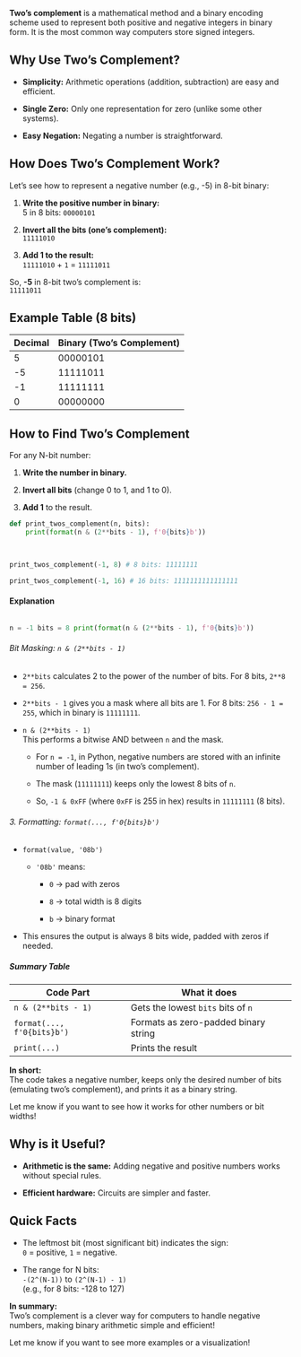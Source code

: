 **Two’s complement** is a mathematical method and a binary encoding scheme used to represent both positive and negative integers in binary form. It is the most common way computers store signed integers.

## Why Use Two’s Complement?

- **Simplicity:** Arithmetic operations (addition, subtraction) are easy and efficient.
    
- **Single Zero:** Only one representation for zero (unlike some other systems).
    
- **Easy Negation:** Negating a number is straightforward.

## How Does Two’s Complement Work?

Let’s see how to represent a negative number (e.g., -5) in 8-bit binary:

1. **Write the positive number in binary:**  
    5 in 8 bits: `00000101`
    
2. **Invert all the bits (one’s complement):**  
    `11111010`
    
3. **Add 1 to the result:**  
    `11111010` + `1` = `11111011`

So, **-5** in 8-bit two’s complement is:  
`11111011`
## Example Table (8 bits)

|Decimal|Binary (Two’s Complement)|
|---|---|
|5|00000101|
|-5|11111011|
|-1|11111111|
|0|00000000|

## How to Find Two’s Complement

For any N-bit number:

1. **Write the number in binary.**
    
2. **Invert all bits** (change 0 to 1, and 1 to 0).
    
3. **Add 1** to the result.

```Python
def print_twos_complement(n, bits):
	print(format(n & (2**bits - 1), f'0{bits}b'))

  

print_twos_complement(-1, 8) # 8 bits: 11111111

print_twos_complement(-1, 16) # 16 bits: 1111111111111111
```

#### Explanation
```python

n = -1 bits = 8 print(format(n & (2**bits - 1), f'0{bits}b'))
```

###### Bit Masking: `n & (2**bits - 1)`

- `2**bits` calculates 2 to the power of the number of bits. For 8 bits, `2**8 = 256`.
- `2**bits - 1` gives you a mask where all bits are 1. For 8 bits: `256 - 1 = 255`, which in binary is `11111111`.
    
- `n & (2**bits - 1)`  
    This performs a bitwise AND between `n` and the mask.
    
    - For `n = -1`, in Python, negative numbers are stored with an infinite number of leading 1s (in two’s complement).
        
    - The mask (`11111111`) keeps only the lowest 8 bits of `n`.
        
    - So, `-1 & 0xFF` (where `0xFF` is 255 in hex) results in `11111111` (8 bits).

###### 3. Formatting: `format(..., f'0{bits}b')`

- `format(value, '08b')`
    
    - `'08b'` means:
        
        - `0` → pad with zeros
            
        - `8` → total width is 8 digits
            
        - `b` → binary format
            
- This ensures the output is always 8 bits wide, padded with zeros if needed.
##### Summary Table

|Code Part|What it does|
|---|---|
|`n & (2**bits - 1)`|Gets the lowest `bits` bits of `n`|
|`format(..., f'0{bits}b')`|Formats as zero-padded binary string|
|`print(...)`|Prints the result|

**In short:**  
The code takes a negative number, keeps only the desired number of bits (emulating two’s complement), and prints it as a binary string.

Let me know if you want to see how it works for other numbers or bit widths!
## Why is it Useful?

- **Arithmetic is the same:** Adding negative and positive numbers works without special rules.
    
- **Efficient hardware:** Circuits are simpler and faster.
    

## Quick Facts

- The leftmost bit (most significant bit) indicates the sign:  
    `0` = positive, `1` = negative.
    
- The range for N bits:  
    `-(2^(N-1))` to `(2^(N-1) - 1)`  
    (e.g., for 8 bits: -128 to 127)
    

**In summary:**  
Two’s complement is a clever way for computers to handle negative numbers, making binary arithmetic simple and efficient!

Let me know if you want to see more examples or a visualization!
